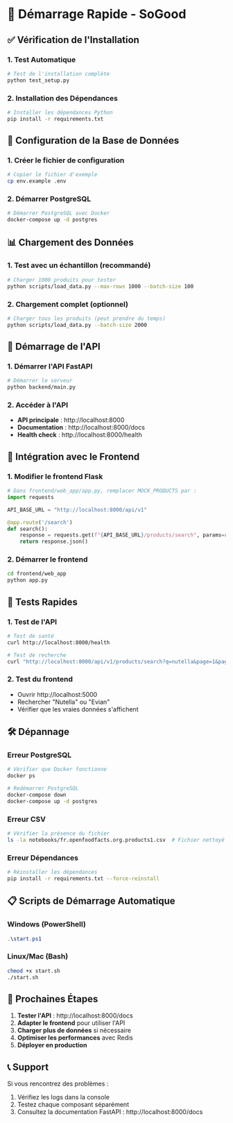 # 🚀 Démarrage Rapide - SoGood

## ✅ Vérification de l'Installation

### 1. Test Automatique
```bash
# Test de l'installation complète
python test_setup.py
```

### 2. Installation des Dépendances
```bash
# Installer les dépendances Python
pip install -r requirements.txt
```

## 🐘 Configuration de la Base de Données

### 1. Créer le fichier de configuration
```bash
# Copier le fichier d'exemple
cp env.example .env
```

### 2. Démarrer PostgreSQL
```bash
# Démarrer PostgreSQL avec Docker
docker-compose up -d postgres
```

## 📊 Chargement des Données

### 1. Test avec un échantillon (recommandé)
```bash
# Charger 1000 produits pour tester
python scripts/load_data.py --max-rows 1000 --batch-size 100
```

### 2. Chargement complet (optionnel)
```bash
# Charger tous les produits (peut prendre du temps)
python scripts/load_data.py --batch-size 2000
```

## 🚀 Démarrage de l'API

### 1. Démarrer l'API FastAPI
```bash
# Démarrer le serveur
python backend/main.py
```

### 2. Accéder à l'API
- **API principale** : http://localhost:8000
- **Documentation** : http://localhost:8000/docs
- **Health check** : http://localhost:8000/health

## 🔗 Intégration avec le Frontend

### 1. Modifier le frontend Flask
```python
# Dans frontend/web_app/app.py, remplacer MOCK_PRODUCTS par :
import requests

API_BASE_URL = "http://localhost:8000/api/v1"

@app.route('/search')
def search():
    response = requests.get(f"{API_BASE_URL}/products/search", params=request.args)
    return response.json()
```

### 2. Démarrer le frontend
```bash
cd frontend/web_app
python app.py
```

## 🧪 Tests Rapides

### 1. Test de l'API
```bash
# Test de santé
curl http://localhost:8000/health

# Test de recherche
curl "http://localhost:8000/api/v1/products/search?q=nutella&page=1&page_size=5"
```

### 2. Test du frontend
- Ouvrir http://localhost:5000
- Rechercher "Nutella" ou "Evian"
- Vérifier que les vraies données s'affichent

## 🛠️ Dépannage

### Erreur PostgreSQL
```bash
# Vérifier que Docker fonctionne
docker ps

# Redémarrer PostgreSQL
docker-compose down
docker-compose up -d postgres
```

### Erreur CSV
```bash
# Vérifier la présence du fichier
ls -la notebooks/fr.openfoodfacts.org.products1.csv  # Fichier nettoyé avec 500k lignes
```

### Erreur Dépendances
```bash
# Réinstaller les dépendances
pip install -r requirements.txt --force-reinstall
```

## 📋 Scripts de Démarrage Automatique

### Windows (PowerShell)
```powershell
.\start.ps1
```

### Linux/Mac (Bash)
```bash
chmod +x start.sh
./start.sh
```

## 🎯 Prochaines Étapes

1. **Tester l'API** : http://localhost:8000/docs
2. **Adapter le frontend** pour utiliser l'API
3. **Charger plus de données** si nécessaire
4. **Optimiser les performances** avec Redis
5. **Déployer en production**

## 📞 Support

Si vous rencontrez des problèmes :
1. Vérifiez les logs dans la console
2. Testez chaque composant séparément
3. Consultez la documentation FastAPI : http://localhost:8000/docs 